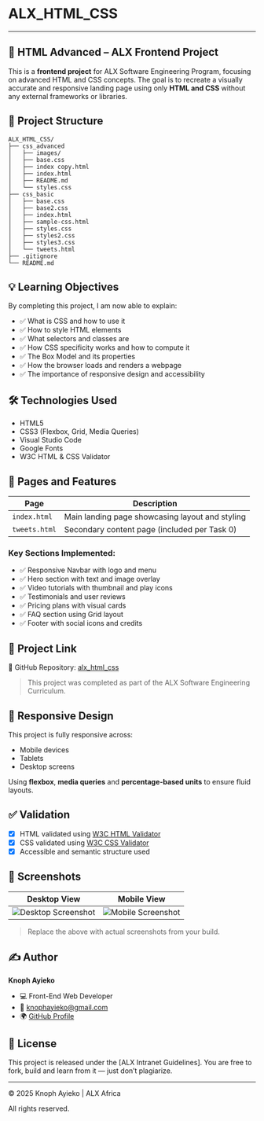 # ALX_HTML_CSS

---

## 🎨 HTML Advanced – ALX Frontend Project

This is a **frontend project** for ALX Software Engineering Program, focusing on advanced HTML and CSS concepts. The goal is to recreate a visually accurate and responsive landing page using only **HTML and CSS** without any external frameworks or libraries.

## 📁 Project Structure

```
ALX_HTML_CSS/
├── css_advanced
│   ├── images/
│   ├── base.css
│   ├── index copy.html
│   ├── index.html
│   ├── README.md
│   └── styles.css
├── css_basic
│   ├── base.css
│   ├── base2.css
│   ├── index.html
│   ├── sample-css.html
│   ├── styles.css
│   ├── styles2.css
│   ├── styles3.css
│   └── tweets.html
├── .gitignore
└── README.md
```

## 💡 Learning Objectives

By completing this project, I am now able to explain:

- ✅ What is CSS and how to use it
- ✅ How to style HTML elements
- ✅ What selectors and classes are
- ✅ How CSS specificity works and how to compute it
- ✅ The Box Model and its properties
- ✅ How the browser loads and renders a webpage
- ✅ The importance of responsive design and accessibility

## 🛠️ Technologies Used

- HTML5
- CSS3 (Flexbox, Grid, Media Queries)
- Visual Studio Code
- Google Fonts
- W3C HTML & CSS Validator

## 📐 Pages and Features

| Page         | Description                                          |
|--------------|------------------------------------------------------|
| `index.html` | Main landing page showcasing layout and styling      |
| `tweets.html`| Secondary content page (included per Task 0)         |

### Key Sections Implemented:
- ✅ Responsive Navbar with logo and menu
- ✅ Hero section with text and image overlay
- ✅ Video tutorials with thumbnail and play icons
- ✅ Testimonials and user reviews
- ✅ Pricing plans with visual cards
- ✅ FAQ section using Grid layout
- ✅ Footer with social icons and credits

## 🔗 Project Link

🔸 GitHub Repository:
[alx_html_css](https://github.com/Knoph1/alx_html_css)

> This project was completed as part of the ALX Software Engineering Curriculum.

## 📱 Responsive Design

This project is fully responsive across:
- Mobile devices
- Tablets
- Desktop screens

Using **flexbox**, **media queries** and **percentage-based units** to ensure fluid layouts.

## ✅ Validation

- [x] HTML validated using [W3C HTML Validator](https://validator.w3.org/)
- [x] CSS validated using [W3C CSS Validator](https://jigsaw.w3.org/css-validator/)
- [x] Accessible and semantic structure used

## 📸 Screenshots

| Desktop View | Mobile View |
|--------------|-------------|
| ![Desktop Screenshot](images/desktop.png) | ![Mobile Screenshot](images/mobile.png) |

> Replace the above with actual screenshots from your build.

## ✍️ Author

**Knoph Ayieko**
- 💻 Front-End Web Developer
- 📧 knophayieko@gmail.com
- 🌍 [GitHub Profile](https://github.com/Knoph1)

## 📝 License

This project is released under the [ALX Intranet Guidelines].
You are free to fork, build and learn from it — just don’t plagiarize.

---

<p>&copy; 2025 Knoph Ayieko | ALX Africa</p>
</p>All rights reserved.</p>
